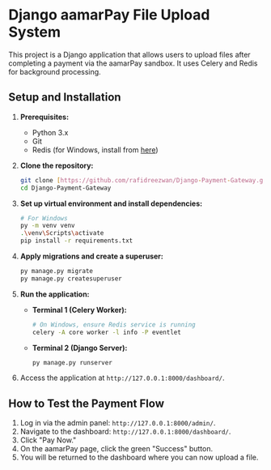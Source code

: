 # Django aamarPay File Upload System

This project is a Django application that allows users to upload files after completing a payment via the aamarPay sandbox. It uses Celery and Redis for background processing.

## Setup and Installation

1.  **Prerequisites:**
    * Python 3.x
    * Git
    * Redis (for Windows, install from [here](https://github.com/microsoftarchive/redis/releases))

2.  **Clone the repository:**
    ```bash
    git clone [https://github.com/rafidreezwan/Django-Payment-Gateway.git](https://github.com/rafidreezwan/Django-Payment-Gateway.git)
    cd Django-Payment-Gateway
    ```

3.  **Set up virtual environment and install dependencies:**
    ```bash
    # For Windows
    py -m venv venv
    .\venv\Scripts\activate
    pip install -r requirements.txt
    ```

4.  **Apply migrations and create a superuser:**
    ```bash
    py manage.py migrate
    py manage.py createsuperuser
    ```

5.  **Run the application:**
    * **Terminal 1 (Celery Worker):**
        ```bash
        # On Windows, ensure Redis service is running
        celery -A core worker -l info -P eventlet
        ```
    * **Terminal 2 (Django Server):**
        ```bash
        py manage.py runserver
        ```

6.  Access the application at `http://127.0.0.1:8000/dashboard/`.

## How to Test the Payment Flow

1.  Log in via the admin panel: `http://127.0.0.1:8000/admin/`.
2.  Navigate to the dashboard: `http://127.0.0.1:8000/dashboard/`.
3.  Click "Pay Now."
4.  On the aamarPay page, click the green "Success" button.
5.  You will be returned to the dashboard where you can now upload a file.